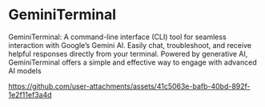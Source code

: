 # GeminiTerminal
GeminiTerminal: A command-line interface (CLI) tool for seamless interaction with Google’s Gemini AI. Easily chat, troubleshoot, and receive helpful responses directly from your terminal. Powered by generative AI, GeminiTerminal offers a simple and effective way to engage with advanced AI models



https://github.com/user-attachments/assets/41c5063e-bafb-40bd-892f-1e2f11ef3a4d

